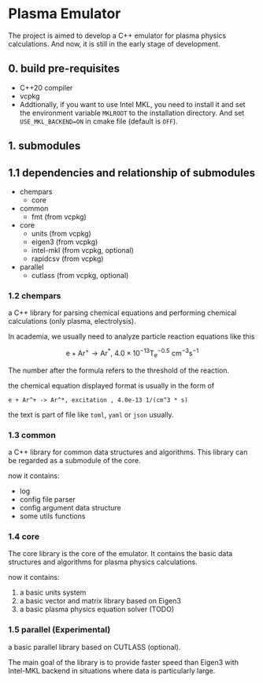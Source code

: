 # Plasma Emulator

The project is aimed to develop a C++ emulator for plasma physics calculations. And now, it is still in the early stage of development.

## 0. build pre-requisites

- C++20 compiler
- vcpkg
- Addtionally, if you want to use Intel MKL, you need to install it and set the environment variable `MKLROOT` to the installation directory. And set `USE_MKL_BACKEND=ON` in cmake file (default is `OFF`).

## 1. submodules

## 1.1 dependencies and relationship of submodules

- chempars
  - core
- common
  - fmt (from vcpkg)
- core
  - units (from vcpkg)
  - eigen3 (from vcpkg)
  - intel-mkl (from vcpkg, optional)
  - rapidcsv (from vcpkg)
- parallel
  - cutlass (from vcpkg, optional)

### 1.2 chempars

a C++ library for parsing chemical equations and performing chemical calculations (only plasma, electrolysis).

In academia, we usually need to analyze particle reaction equations like this

$$
\mathrm{e} + \mathrm{Ar^+} \rightarrow \mathrm{Ar^*},\ 4.0\times10^{-13}\mathrm{T_e}^{-0.5}\ \mathrm{cm^{-3}s^{-1}}
$$

The number after the formula refers to the threshold of the reaction.

the chemical equation displayed format is usually in the form of

```text
e + Ar^+ -> Ar^*, excitation , 4.0e-13 1/(cm^3 * s)
```

the text is part of file like `toml`, `yaml` or `json` usually.

### 1.3 common

a C++ library for common data structures and algorithms. This library can be regarded as a submodule of the core.

now it contains:

- log
- config file parser
- config argument data structure
- some utils functions

### 1.4 core

The core library is the core of the emulator. It contains the basic data structures and algorithms for plasma physics calculations.

now it contains:

1. a basic units system
2. a basic vector and matrix library based on Eigen3
3. a basic plasma physics equation solver (TODO)

### 1.5 parallel (Experimental)

a basic parallel library based on CUTLASS (optional).

The main goal of the library is to provide faster speed than Eigen3 with Intel-MKL backend in situations where data is particularly large.
